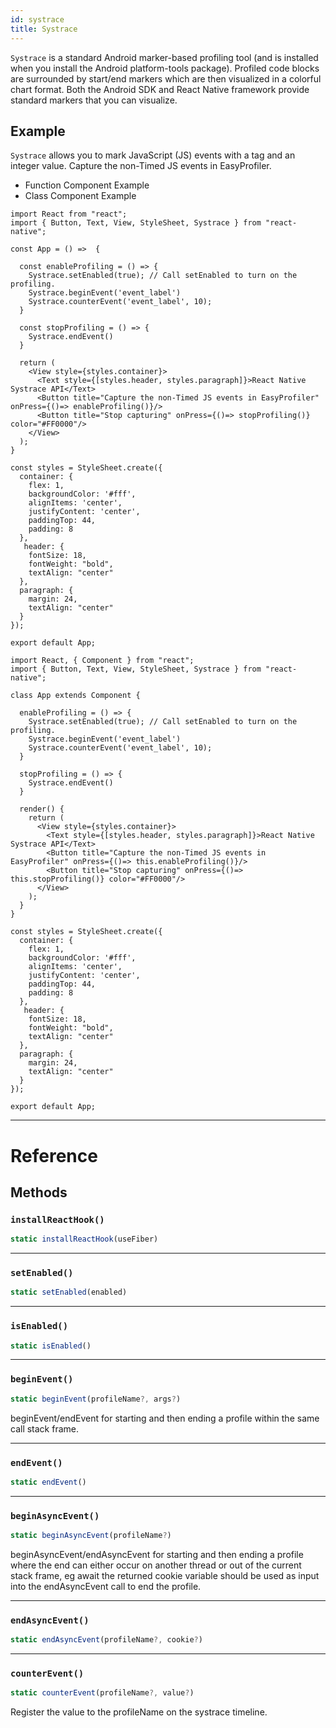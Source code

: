 ```yaml
---
id: systrace
title: Systrace
---
```


`Systrace` is a standard Android marker-based profiling tool (and is installed when you install the Android platform-tools package). Profiled code blocks are surrounded by start/end markers which are then visualized in a colorful chart format. Both the Android SDK and React Native framework provide standard markers that you can visualize.

## Example

`Systrace` allows you to mark JavaScript (JS) events with a tag and an integer value. Capture the non-Timed JS events in EasyProfiler.

<div class="toggler">
  <ul role="tablist" class="toggle-syntax">
    <li id="functional" class="button-functional" aria-selected="false" role="tab" tabindex="0" aria-controls="functionaltab" onclick="displayTabs('syntax', 'functional')">
      Function Component Example
    </li>
    <li id="classical" class="button-classical" aria-selected="false" role="tab" tabindex="0" aria-controls="classicaltab" onclick="displayTabs('syntax', 'classical')">
      Class Component Example
    </li>
  </ul>
</div>

<block class="functional syntax" />

```SnackPlayer name=Systrace%20Function%20Component%20Example
import React from "react";
import { Button, Text, View, StyleSheet, Systrace } from "react-native";

const App = () =>  {

  const enableProfiling = () => {
    Systrace.setEnabled(true); // Call setEnabled to turn on the profiling.
    Systrace.beginEvent('event_label')
    Systrace.counterEvent('event_label', 10);
  }

  const stopProfiling = () => {
    Systrace.endEvent()
  }

  return (
    <View style={styles.container}>
      <Text style={[styles.header, styles.paragraph]}>React Native Systrace API</Text>
      <Button title="Capture the non-Timed JS events in EasyProfiler" onPress={()=> enableProfiling()}/>
      <Button title="Stop capturing" onPress={()=> stopProfiling()} color="#FF0000"/>
    </View>
  );
}

const styles = StyleSheet.create({
  container: {
    flex: 1,
    backgroundColor: '#fff',
    alignItems: 'center',
    justifyContent: 'center',
    paddingTop: 44,
    padding: 8
  },
   header: {
    fontSize: 18,
    fontWeight: "bold",
    textAlign: "center"
  },
  paragraph: {
    margin: 24,
    textAlign: "center"
  }
});

export default App;
```

<block class="classical syntax" />

```SnackPlayer name=Systrace%20Class%20Component%20Example
import React, { Component } from "react";
import { Button, Text, View, StyleSheet, Systrace } from "react-native";

class App extends Component {

  enableProfiling = () => {
    Systrace.setEnabled(true); // Call setEnabled to turn on the profiling.
    Systrace.beginEvent('event_label')
    Systrace.counterEvent('event_label', 10);
  }

  stopProfiling = () => {
    Systrace.endEvent()
  }

  render() {
    return (
      <View style={styles.container}>
        <Text style={[styles.header, styles.paragraph]}>React Native Systrace API</Text>
        <Button title="Capture the non-Timed JS events in EasyProfiler" onPress={()=> this.enableProfiling()}/>
        <Button title="Stop capturing" onPress={()=> this.stopProfiling()} color="#FF0000"/>
      </View>
    );
  }
}

const styles = StyleSheet.create({
  container: {
    flex: 1,
    backgroundColor: '#fff',
    alignItems: 'center',
    justifyContent: 'center',
    paddingTop: 44,
    padding: 8
  },
   header: {
    fontSize: 18,
    fontWeight: "bold",
    textAlign: "center"
  },
  paragraph: {
    margin: 24,
    textAlign: "center"
  }
});

export default App;
```

<block class="endBlock syntax" />

---

# Reference

## Methods

### `installReactHook()`

```jsx
static installReactHook(useFiber)
```

---

### `setEnabled()`

```jsx
static setEnabled(enabled)
```

---

### `isEnabled()`

```jsx
static isEnabled()
```

---

### `beginEvent()`

```jsx
static beginEvent(profileName?, args?)
```

beginEvent/endEvent for starting and then ending a profile within the same call stack frame.

---

### `endEvent()`

```jsx
static endEvent()
```

---

### `beginAsyncEvent()`

```jsx
static beginAsyncEvent(profileName?)
```

beginAsyncEvent/endAsyncEvent for starting and then ending a profile where the end can either occur on another thread or out of the current stack frame, eg await the returned cookie variable should be used as input into the endAsyncEvent call to end the profile.

---

### `endAsyncEvent()`

```jsx
static endAsyncEvent(profileName?, cookie?)
```

---

### `counterEvent()`

```jsx
static counterEvent(profileName?, value?)
```

Register the value to the profileName on the systrace timeline.
